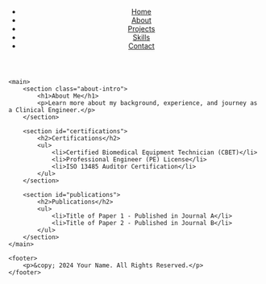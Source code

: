<!DOCTYPE html>
<html lang="en">
<head>
    <meta charset="UTF-8">
    <meta name="viewport" content="width=device-width, initial-scale=1.0">
    <title>About - Clinical Engineer Portfolio</title>
    <link rel="stylesheet" href="styles/about.css">
</head>
<body>
    <header>
        <nav>
            <ul>
                <li><a href="index.html">Home</a></li>
                <li><a href="about.html">About</a></li>
                <li><a href="projects.html">Projects</a></li>
                <li><a href="skills.html">Skills</a></li>
                <li><a href="contact.html">Contact</a></li>
            </ul>
        </nav>
    </header>

    <main>
        <section class="about-intro">
            <h1>About Me</h1>
            <p>Learn more about my background, experience, and journey as a Clinical Engineer.</p>
        </section>

        <section id="certifications">
            <h2>Certifications</h2>
            <ul>
                <li>Certified Biomedical Equipment Technician (CBET)</li>
                <li>Professional Engineer (PE) License</li>
                <li>ISO 13485 Auditor Certification</li>
            </ul>
        </section>

        <section id="publications">
            <h2>Publications</h2>
            <ul>
                <li>Title of Paper 1 - Published in Journal A</li>
                <li>Title of Paper 2 - Published in Journal B</li>
            </ul>
        </section>
    </main>

    <footer>
        <p>&copy; 2024 Your Name. All Rights Reserved.</p>
    </footer>
</body>
</html>
